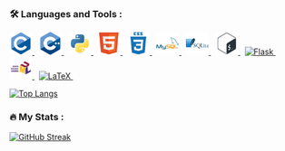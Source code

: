 ### :hammer_and_wrench: Languages and Tools :
<div>
<a href="https://www.cprogramming.com/" target="_blank">
    <img src="https://github.com/devicons/devicon/blob/master/icons/c/c-original.svg" title="C" alt="C" width="40" height="40"/>
  </a>&nbsp;

<a href="https://isocpp.org/" target="_blank">
    <img src="https://github.com/devicons/devicon/blob/master/icons/cplusplus/cplusplus-original.svg" title="C++" alt="C++" width="40" height="40"/>
  </a>&nbsp;

<a href="https://www.python.org/" target="_blank">
    <img src="https://github.com/devicons/devicon/blob/master/icons/python/python-original.svg" title="Python" alt="Python" width="40" height="40"/>
  </a>&nbsp;

<a href="https://developer.mozilla.org/en-US/docs/Web/Guide/HTML/HTML5" target="_blank">
    <img src="https://github.com/devicons/devicon/blob/master/icons/html5/html5-original.svg" title="HTML5" alt="HTML5" width="40" height="40"/>
  </a>&nbsp;

<a href="https://developer.mozilla.org/en-US/docs/Web/CSS" target="_blank">
    <img src="https://github.com/devicons/devicon/blob/master/icons/css3/css3-plain-wordmark.svg" title="CSS3" alt="CSS3" width="40" height="40"/>
  </a>&nbsp;

<a href="https://www.mysql.com/" target="_blank">
    <img src="https://github.com/devicons/devicon/blob/master/icons/mysql/mysql-original-wordmark.svg" title="MySQL" alt="MySQL" width="40" height="40"/>
  </a>&nbsp;

<a href="https://www.sqlite.org/index.html" target="_blank">
    <img src="https://github.com/devicons/devicon/blob/master/icons/sqlite/sqlite-original-wordmark.svg" title="SQLite" alt="SQLite" width="40" height="40"/>
  </a>&nbsp;

<a href="https://www.gnu.org/software/bash/" target="_blank">
    <img src="https://github.com/devicons/devicon/blob/master/icons/bash/bash-original.svg" title="Bash" alt="Bash" width="40" height="40"/>
  </a>&nbsp;

<a href="https://flask.palletsprojects.com/" target="_blank">
    <img src="https://tse4.mm.bing.net/th?id=OIP.hoh6_0eQhCoBtO8ijyY-qQHaEH&pid=Api&P=0&h=220" title="Flask" alt="Flask" width="40" height="40"/>
  </a>&nbsp;

<a href="https://www.uml.org/" target="_blank">
    <img src="https://github.com/devicons/devicon/blob/master/icons/unifiedmodelinglanguage/unifiedmodelinglanguage-original-wordmark.svg" title="UML" alt="UML" width="40" height="40"/>
  </a>&nbsp;

<a href="https://www.latex-project.org/" target="_blank">
    <img src="https://tse1.mm.bing.net/th?id=OIP.sHT1NGqoSDjEIqnHzun20QHaD4&pid=Api&P=0&h=220" title="LaTeX" alt="LaTeX" width="40" height="40"/>
  </a>&nbsp;
</div>

[![Top Langs](https://github-readme-stats.vercel.app/api/top-langs/?username=Nikos25K&layout=compact&theme=vision-friendly-dark)](https://github.com/anuraghazra/github-readme-stats)

### :fire: My Stats :
[![GitHub Streak](http://github-readme-streak-stats.herokuapp.com?user=Nikos25K&theme=dark&background=000000)](https://git.io/streak-stats)

